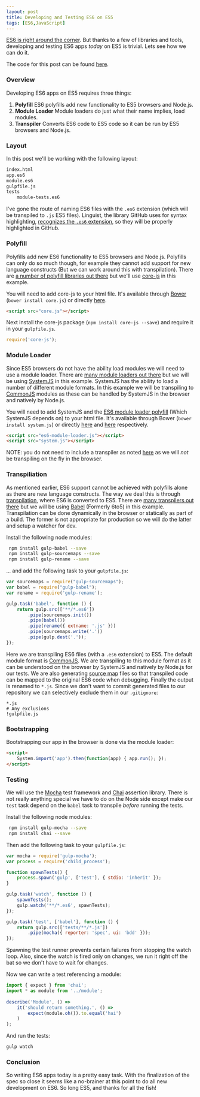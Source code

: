 ```yaml
---
layout: post
title: Developing and Testing ES6 on ES5
tags: [ES6,JavaScript]
---
```


[ES6 is right around the corner](http://www.2ality.com/2014/06/es6-schedule.html). But thanks to a few of libraries and tools, developing and testing ES6 apps *today* on ES5 is trivial. Lets see how we can do it.

The code for this post can be found [here](https://github.com/mikeobrien/ES6MochaBoilerplate).

### Overview

Developing ES6 apps on ES5 requires three things:

1. **Polyfill** ES6 polyfills add new functionality to ES5 browsers and Node.js.
2. **Module Loader** Module loaders do just what their name implies, load modules. 
3. **Transpiler** Converts ES6 code to ES5 code so it can be run by ES5 browsers and Node.js.

### Layout

In this post we'll be working with the following layout:

```bash
index.html
app.es6
module.es6
gulpfile.js
tests
    module-tests.es6
```

I've gone the route of naming ES6 files with the `.es6` extension (which will be transpiled to `.js` ES5 files). Linguist, the library GitHub uses for syntax highlighting, [recognizes the `.es6` extension](https://github.com/github/linguist/blob/6bd86ad46bde906ec0c65b4f5c0bd24bd185349c/lib/linguist/languages.yml#L1542), so they will be properly highlighted in GitHub.

### Polyfill

Polyfills add new ES6 functionality to ES5 browsers and Node.js. Polyfills can only do so much though, for example they cannot add support for new language constructs (But we can work around this with transpilation). There are [a number of polyfill libraries out there](https://github.com/addyosmani/es6-tools#polyfills) but we'll use [core-js](https://github.com/zloirock/core-js) in this example. 

You will need to add core-js to your html file. It's available through [Bower](http://bower.io/) (`bower install core.js`) or directly [here](https://github.com/zloirock/core-js/tree/master/client).

```html
<script src="core.js"></script>
```

Next install the core-js package (`npm install core-js --save`) and require it in your `gulpfile.js`. 

```js
require('core-js');
```

### Module Loader

Since ES5 browsers do not have the ability load modules we will need to use a module loader. There are [many module loaders out there](https://github.com/addyosmani/es6-tools#module-loaders) but we will be using [SystemJS](https://github.com/systemjs/systemjs) in this example. SystemJS has the ability to load a number of different module formats. In this example we will be transpiling to [CommonJS](http://www.commonjs.org/) modules as these can be handled by SystemJS in the browser and natively by Node.js.

You will need to add SystemJS and the [ES6 module loader polyfill](https://github.com/ModuleLoader/es6-module-loader) (Which SystemJS depends on)  to your html file. It's available through Bower (`bower install system.js`) or directly [here](https://github.com/systemjs/systemjs/tree/master/dist) and [here](https://github.com/ModuleLoader/es6-module-loader/tree/master/dist) respectively.

```html
<script src="es6-module-loader.js"></script>
<script src="system.js"></script>
```

NOTE: you do not need to include a transpiler as noted [here](https://github.com/ModuleLoader/es6-module-loader#getting-started) as we will *not* be transpiling on the fly in the browser.

### Transpiliation

As mentioned earlier, ES6 support cannot be achieved with polyfills alone as there are new language constructs. The way we deal this is through [transpilation](http://en.wikipedia.org/wiki/Source-to-source_compiler), where ES6 is converted to ES5. There are [many transpilers out there](https://github.com/addyosmani/es6-tools#transpilers) but we will be using [Babel](https://github.com/babel/babel) (Formerly 6to5) in this example. Transpilation can be done dynamically in the browser or statically as part of a build. The former is not appropriate for production so we will do the latter and setup a watcher for dev. 

Install the following node modules:

```bash
 npm install gulp-babel --save
 npm install gulp-sourcemaps --save
 npm install gulp-rename --save
```
... and add the following task to your `gulpfile.js`:

```js
var sourcemaps = require("gulp-sourcemaps");
var babel = require("gulp-babel");
var rename = require('gulp-rename');

gulp.task('babel', function () {
    return gulp.src(['**/*.es6'])
        .pipe(sourcemaps.init())
        .pipe(babel())
        .pipe(rename({ extname: '.js' }))
        .pipe(sourcemaps.write('.'))
        .pipe(gulp.dest('.'));
});
```

Here we are transpiling ES6 files (with a `.es6` extension) to ES5. The default module format is [CommonJS](http://www.commonjs.org/). We are transpiling to this module format as it can be understood on the browser by SystemJS and natively by Node.js for our tests. We are also generating [source map](http://www.html5rocks.com/en/tutorials/developertools/sourcemaps/) files so that transpiled code can be mapped to the original ES6 code when debugging. Finally the output is renamed to `*.js`. Since we don't want to commit generated files to our repository we can selectively exclude them in our `.gitignore`:

```
*.js
# Any exclusions
!gulpfile.js
```

### Bootstrapping

Bootstrapping our app in the browser is done via the module loader:

```html
<script>
    System.import('app').then(function(app) { app.run(); });
</script>
```

### Testing

We will use the [Mocha](http://mochajs.org/) test framework and [Chai](http://chaijs.com/) assertion library. There is not really anything special we have to do on the Node side except make our `test` task depend on the `babel` task to transpile *before* running the tests.

Install the following node modules:

```bash
 npm install gulp-mocha --save
 npm install chai --save
```

Then add the following task to your `gulpfile.js`:

```js
var mocha = require('gulp-mocha');
var process = require('child_process');

function spawnTests() {
    process.spawn('gulp', ['test'], { stdio: 'inherit' });
}

gulp.task('watch', function () {
    spawnTests();
    gulp.watch('**/*.es6', spawnTests);
});

gulp.task('test', ['babel'], function () {
    return gulp.src(['tests/**/*.js'])
        .pipe(mocha({ reporter: 'spec', ui: 'bdd' }));
});
```

Spawning the test runner prevents certain failures from stopping the watch loop. Also, since the watch is fired only on changes, we run it right off the bat so we don't have to wait for changes.

Now we can write a test referencing a module:

```js
import { expect } from 'chai';
import * as module from '../module';
 
describe('Module', () =>
    it('should return something.', () => 
        expect(module.oh()).to.equal('hai')
    )
);
```

And run the tests:

```bash
gulp watch
```

### Conclusion

So writing ES6 apps today is a pretty easy task.  With the finalization of the spec so close it seems like a no-brainer at this point to do all new development on ES6. So long ES5, and thanks for all the fish!
